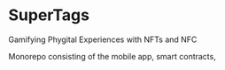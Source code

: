 # SuperTags
Gamifying Phygital Experiences with NFTs and NFC

Monorepo consisting of the mobile app, smart contracts, 